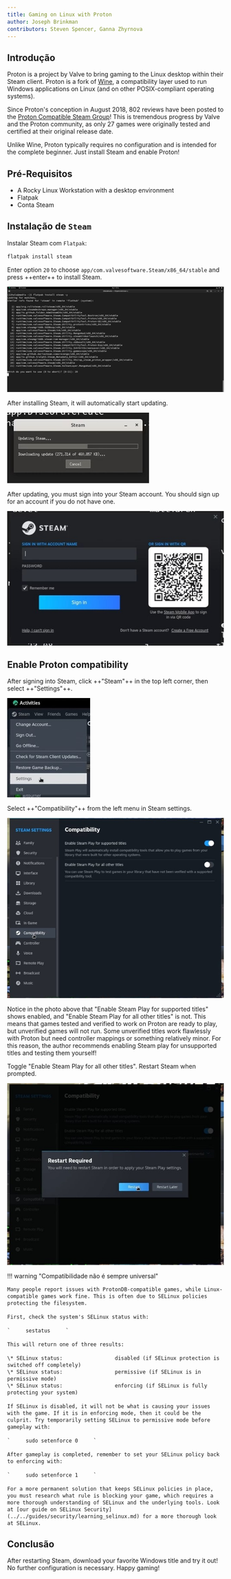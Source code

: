 ```yaml
---
title: Gaming on Linux with Proton
author: Joseph Brinkman
contributors: Steven Spencer, Ganna Zhyrnova
---
```


## Introdução

Proton is a project by Valve to bring gaming to the Linux desktop within their Steam client. Proton is a fork of [Wine](https://www.winehq.org/), a compatibility layer used to run Windows applications on Linux (and on other POSIX-compliant operating systems).

Since Proton's conception in August 2018, 802 reviews have been posted to the [Proton Compatible Steam Group](https://store.steampowered.com/curator/33483305-Proton-Compatible/about/)! This is tremendous progress by Valve and the Proton community, as only 27 games were originally tested and certified at their original release date.

Unlike Wine, Proton typically requires no configuration and is intended for the complete beginner. Just install Steam and enable Proton!

## Pré-Requisitos

 - A Rocky Linux Workstation with a desktop environment
 - Flatpak
 - Conta Steam

## Instalação de `Steam`

Instalar Steam com `Flatpak`:

```bash
flatpak install steam 
```

Enter option `20` to choose `app/com.valvesoftware.Steam/x86_64/stable` and press ++enter++ to install Steam.

![Installing Steam option 20](images/Timeline_1_01_00_22_00.jpg)

After installing Steam, it will automatically start updating.

![Steam updates](images/Timeline_1_01_04_16_00.jpg)

After updating, you must sign into your Steam account. You should sign up for an account if you do not have one.

![Steam](images/Timeline_1_01_06_09_04.jpg)

## Enable Proton compatibility

After signing into Steam, click ++"Steam"++ in the top left corner, then select ++"Settings"++.

![Steam settings](images/Timeline_1_01_10_18_38.jpg)

Select ++"Compatibility"++ from the left menu in Steam settings.

![Compatibility settings](images/Timeline_1_01_10_58_27.jpg)

Notice in the photo above that "Enable Steam Play for supported titles" shows enabled, and "Enable Steam Play for all other titles" is not. This means that games tested and verified to work on Proton are ready to play, but unverified games will not run. Some unverified titles work flawlessly with Proton but need controller mappings or something relatively minor. For this reason, the author recommends enabling Steam play for unsupported titles and testing them yourself!

Toggle "Enable Steam Play for all other titles". Restart Steam when prompted.

![Steam play for all other titles toggled](images/Timeline_1_01_11_07_44.jpg)

!!! warning "Compatibilidade não é sempre universal"

    Many people report issues with ProtonDB-compatible games, while Linux-compatible games work fine. This is often due to SELinux policies protecting the filesystem.
    
    First, check the system's SELinux status with:
    
    `     sestatus     `
    
    This will return one of three results:
    
    \* SELinux status:                 disabled (if SELinux protection is switched off completely)
    \* SELinux status:                 permissive (if SELinux is in permissive mode)
    \* SELinux status:                 enforcing (if SELinux is fully protecting your system)
    
    If SELinux is disabled, it will not be what is causing your issues with the game. If it is in enforcing mode, then it could be the culprit. Try temporarily setting SELinux to permissive mode before gameplay with:
    
    `     sudo setenforce 0     `
    
    After gameplay is completed, remember to set your SELinux policy back to enforcing with:
    
    `     sudo setenforce 1     `
    
    For a more permanent solution that keeps SELinux policies in place, you must research what rule is blocking your game, which requires a more thorough understanding of SELinux and the underlying tools. Look at [our guide on SELinux Security](../../guides/security/learning_selinux.md) for a more thorough look at SELinux.

## Conclusão

After restarting Steam, download your favorite Windows title and try it out! No further configuration is necessary. Happy gaming!
